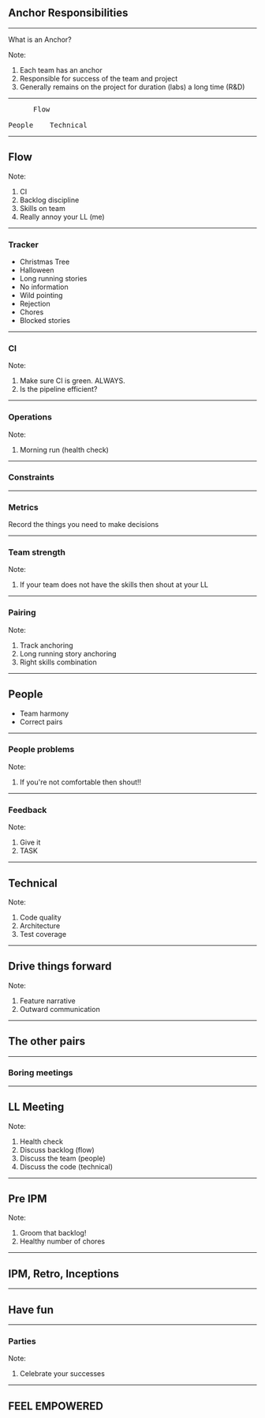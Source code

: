 ## Anchor Responsibilities

---

What is an Anchor?

Note:
1. Each team has an anchor
2. Responsible for success of the team and project
3. Generally remains on the project for duration (labs) a long time (R&D)

---

<pre>
      Flow

People    Technical
</pre>

---

## Flow

Note: 
1. CI
2. Backlog discipline
3. Skills on team
4. Really annoy your LL (me)

---

### Tracker

* Christmas Tree
* Halloween
* Long running stories
* No information 
* Wild pointing
* Rejection
* Chores
* Blocked stories

---

### CI

Note:
1. Make sure CI is green. ALWAYS.
2. Is the pipeline efficient?

---

### Operations

Note:
1. Morning run (health check)

---

### Constraints

---

### Metrics

Record the things you need to make decisions

---

### Team strength

Note: 
1. If your team does not have the skills then shout at your LL

---

### Pairing

Note:
1. Track anchoring
2. Long running story anchoring
3. Right skills combination

---

## People

* Team harmony
* Correct pairs

---

### People problems

Note: 
1. If you're not comfortable then shout!!

---

### Feedback

Note:
1. Give it
2. TASK

---

## Technical

Note: 
1. Code quality
2. Architecture
3. Test coverage

---

## Drive things forward

Note:
1. Feature narrative
2. Outward communication

---

## The other pairs

---

### Boring meetings

---

## LL Meeting

Note:
1. Health check
2. Discuss backlog (flow)
3. Discuss the team (people)
4. Discuss the code (technical)

---

## Pre IPM

Note:
1. Groom that backlog!
2. Healthy number of chores

---

## IPM, Retro, Inceptions

---

## Have fun

---

### Parties

Note: 
1. Celebrate your successes

---

## FEEL EMPOWERED
